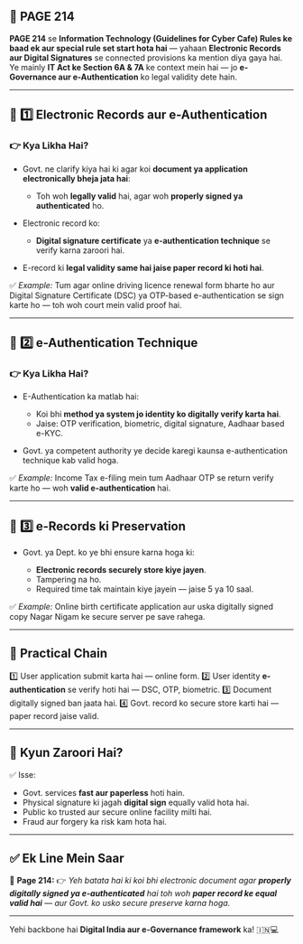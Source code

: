 ## 📄 **PAGE 214**

**PAGE 214** se **Information Technology (Guidelines for Cyber Cafe) Rules ke baad ek aur special rule set start hota hai** — yahaan **Electronic Records aur Digital Signatures** se connected provisions ka mention diya gaya hai.
Ye mainly **IT Act ke Section 6A & 7A** ke context mein hai — jo **e-Governance aur e-Authentication** ko legal validity dete hain.

---

## 🔹 **1️⃣ Electronic Records aur e-Authentication**

### 👉 Kya Likha Hai?

* Govt. ne clarify kiya hai ki agar koi **document ya application electronically bheja jata hai**:

  * Toh woh **legally valid** hai, agar woh **properly signed ya authenticated** ho.
* Electronic record ko:

  * **Digital signature certificate** ya **e-authentication technique** se verify karna zaroori hai.
* E-record ki **legal validity same hai jaise paper record ki hoti hai**.

✅ *Example:* Tum agar online driving licence renewal form bharte ho aur Digital Signature Certificate (DSC) ya OTP-based e-authentication se sign karte ho — toh woh court mein valid proof hai.

---

## 🔹 **2️⃣ e-Authentication Technique**

### 👉 Kya Likha Hai?

* E-Authentication ka matlab hai:

  * Koi bhi **method ya system jo identity ko digitally verify karta hai**.
  * Jaise: OTP verification, biometric, digital signature, Aadhaar based e-KYC.
* Govt. ya competent authority ye decide karegi kaunsa e-authentication technique kab valid hoga.

✅ *Example:* Income Tax e-filing mein tum Aadhaar OTP se return verify karte ho — woh **valid e-authentication** hai.

---

## 🔹 **3️⃣ e-Records ki Preservation**

* Govt. ya Dept. ko ye bhi ensure karna hoga ki:

  * **Electronic records securely store kiye jayen**.
  * Tampering na ho.
  * Required time tak maintain kiye jayein — jaise 5 ya 10 saal.

✅ *Example:* Online birth certificate application aur uska digitally signed copy Nagar Nigam ke secure server pe save rahega.

---

## 🧩 **Practical Chain**

1️⃣ User application submit karta hai — online form.
2️⃣ User identity **e-authentication** se verify hoti hai — DSC, OTP, biometric.
3️⃣ Document digitally signed ban jaata hai.
4️⃣ Govt. record ko secure store karti hai — paper record jaise valid.

---

## 🔹 **Kyun Zaroori Hai?**

✅ Isse:

* Govt. services **fast aur paperless** hoti hain.
* Physical signature ki jagah **digital sign** equally valid hota hai.
* Public ko trusted aur secure online facility milti hai.
* Fraud aur forgery ka risk kam hota hai.

---

## ✅ **Ek Line Mein Saar**

📌 **Page 214:**
👉 *Yeh batata hai ki koi bhi electronic document agar **properly digitally signed ya e-authenticated** hai toh woh **paper record ke equal valid hai** — aur Govt. ko usko secure preserve karna hoga.*

---

Yehi backbone hai **Digital India aur e-Governance framework** ka! 🇮🇳💻
